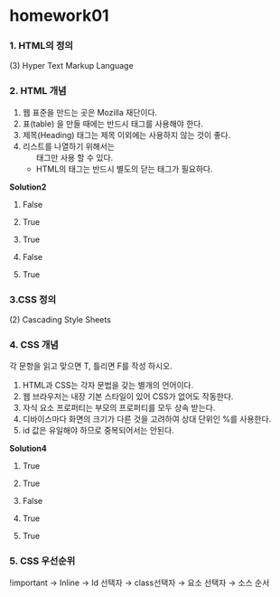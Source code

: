 # homework01



### 1. HTML의 정의

(3) Hyper Text Markup Language





### 2. HTML 개념

1)  웹 표준을 만드는 곳은 Mozilla 재단이다. 
2)  표(table) 을 만들 때에는 반드시 <th> 태그를 사용해야 한다.
3)  제목(Heading) 태그는 제목 이외에는 사용하지 않는 것이 좋다.
4)  리스트를 나열하기 위해서는 <ul> 태그만 사용 할 수 있다.
5)  HTML의 태그는 반드시 별도의 닫는 태그가 필요하다.

**Solution2**

1)  False

2) True

3) True

4) False

5) True



### 3.CSS 정의

(2) Cascading Style Sheets



### 4. CSS 개념
각 문항을 읽고 맞으면 T, 틀리면 F를 작성 하시오.
1) HTML과 CSS는 각자 문법을 갖는 별개의 언어이다.
2) 웹 브라우저는 내장 기본 스타일이 있어 CSS가 없어도 작동한다.
3) 자식 요소 프로퍼티는 부모의 프로퍼티를 모두 상속 받는다.
4) 디바이스마다 화면의 크기가 다른 것을 고려하여 상대 단위인 %를 사용한다.
5) id 값은 유일해야 하므로 중복되어서는 안된다.

**Solution4**

1)  True

2)  True

3) False

4) True

5) True



### 5. CSS 우선순위
!important  →  Inline  →  Id 선택자 →  class선택자 → 요소 선택자 → 소스 순서